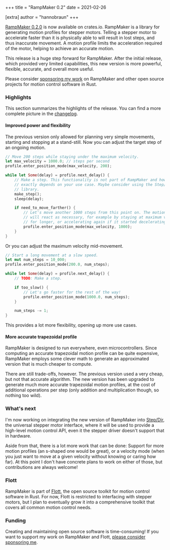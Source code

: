 +++
title = "RampMaker 0.2"
date  = 2021-02-26

[extra]
author = "hannobraun"
+++

[RampMaker 0.2.0](https://crates.io/crates/ramp-maker) is now available on crates.io. RampMaker is a library for generating motion profiles for stepper motors. Telling a stepper motor to accelerate faster than it is physically able to will result in lost steps, and thus inaccurate movement. A motion profile limits the acceleration required of the motor, helping to achieve an accurate motion.

This release is a huge step forward for RampMaker. After the initial release, which provided very limited capabilities, this new version is more powerful, flexible, accurate, and overall more useful.

<aside>
Please consider <a href="https://github.com/sponsors/hannobraun">sponsoring my work</a> on RampMaker and other open source projects for motion control software in Rust.
</aside>


### Highlights

This section summarizes the highlights of the release. You can find a more complete picture in the [changelog](https://github.com/flott-motion/ramp-maker/blob/main/CHANGELOG.md#v020-2021-02-25).

#### Improved power and flexibility

The previous version only allowed for planning very simple movements, starting and stopping at a stand-still. Now you can adjust the target step of an ongoing motion.

``` rust
// Move 200 steps while staying under the maximum velocity.
let max_velocity = 1000.0; // steps per second
profile.enter_position_mode(max_velocity, 200);

while let Some(delay) = profile.next_delay() {
    // Make a step. This functionality is not part of RampMaker and how it looks
    // exactly depends on your use case. Maybe consider using the Step/Dir
    // library.
    make_step();
    sleep(delay);

    if need_to_move_farther() {
        // Let's move another 1000 steps from this point on. The motion profile
        // will react as necessary, for example by staying at maximum velocity
        // for longer, or accelerating again if it started decelerating already.
        profile.enter_position_mode(max_velocity, 1000);
    }
}
```

Or you can adjust the maximum velocity mid-movement.

``` rust
// Start a long movement at a slow speed.
let mut num_steps = 10_000;
profile.enter_position_mode(200.0, num_steps);

while let Some(delay) = profile.next_delay() {
    // TODO: Make a step.

    if too_slow() {
        // Let's go faster for the rest of the way!
        profile.enter_position_mode(1000.0, num_steps);
    }

    num_steps -= 1;
}
```

This provides a lot more flexibility, opening up more use cases.

#### More accurate trapezoidal profile

RampMaker is designed to run everywhere, even microcontrollers. Since computing an accurate trapezoidal motion profile can be quite expensive, RampMaker employs some clever math to generate an approximated version that is much cheaper to compute.

There are still trade-offs, however. The previous version used a very cheap, but not that accurate algorithm. The new version has been upgraded to generate much more accurate trapezoidal motion profiles, at the cost of additional operations per step (only addition and multiplication though, so nothing too wild).


### What's next

I'm now working on integrating the new version of RampMaker into [Step/Dir](https://crates.io/crates/step-dir), the universal stepper motor interface, where it will be used to provide a high-level motion control API, even it the stepper driver doesn't support that in hardware.

Aside from that, there is a lot more work that can be done: Support for more motion profiles (an s-shaped one would be great), or a velocity mode (when you just want to move at a given velocity without knowing or caring how far). At this point I don't have concrete plans to work on either of those, but contributions are always welcome!


### Flott

RampMaker is part of [Flott](https://flott-motion.org/), the open source toolkit for motion control software in Rust. For now, Flott is restricted to interfacing with stepper motors, but I plan to eventually grow it into a comprehensive toolkit that covers all common motion control needs.


### Funding

Creating and maintaining open source software is time-consuming! If you want to support my work on RampMaker and Flott, [please consider sponsoring me](https://github.com/sponsors/hannobraun).
